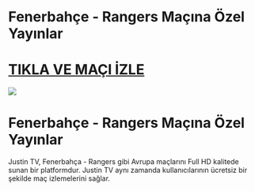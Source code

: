 # Fenerbahçe - Rangers Maçına Özel Yayınlar

# <a href="https://shorten.is/nanotv">TIKLA VE MAÇI İZLE</a>

<a href="https://shorten.is/nanotv"><img src="https://media2.giphy.com/media/v1.Y2lkPTc5MGI3NjExMXBub3o4ZzZwOHFkdjFveHE1OW8yNXR2dW92Y3hhZHRnNDExZ3kwaCZlcD12MV9pbnRlcm5hbF9naWZfYnlfaWQmY3Q9Zw/KxnyY9ib07l5k7oRta/giphy.gif"></a>

# Fenerbahçe - Rangers Maçına Özel Yayınlar

Justin TV, Fenerbahça - Rangers gibi Avrupa maçlarını Full HD kalitede sunan bir platformdur. Justin TV aynı zamanda kullanıcılarının ücretsiz bir şekilde maç izlemelerini sağlar.

